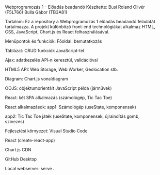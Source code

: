 Webprogramozás 1 – Előadás beadandó
Készítette:
Busi Roland Olivér (F5L766)
Bulla Gábor (TB3A81)

Tartalom:
Ez a repository a Webprogramozás 1 előadás beadandó feladatát tartalmazza.
A projekt különböző front-end technológiákat alkalmaz HTML, CSS, JavaScript, Chart.js és React felhasználásával.

Menüpontok és funkciók:
Főoldal: bemutatkozás

Táblázat: CRUD funkciók JavaScript-tel

Ajax: adatkezelés API-n keresztül, validációval

HTML5 API: Web Storage, Web Worker, Geolocation stb.

Diagram: Chart.js vonaldiagram

OOJS: objektumorientált JavaScript példa (járművek)

React: két SPA alkalmazás (számológép, Tic Tac Toe)

React alkalmazások:
app1: Számológép (useState, komponensek)

app2: Tic Tac Toe játék (useState, komponensek, újraindítás gomb, színezés)

Fejlesztési környezet:
Visual Studio Code

React (create-react-app)

Chart.js CDN

GitHub Desktop

Local webserver: serve .
